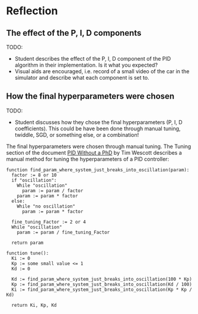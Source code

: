 # Reflection

## The effect of the P, I, D components

TODO:
- Student describes the effect of the P, I, D component of the PID algorithm in their implementation. Is it what you expected?
- Visual aids are encouraged, i.e. record of a small video of the car in the simulator and describe what each component is set to.

## How the final hyperparameters were chosen

TODO:
- Student discusses how they chose the final hyperparameters (P, I, D coefficients). This could be have been done through manual tuning, twiddle, SGD, or something else, or a combination!

The final hyperparameters were chosen through manual tuning.
The Tuning section of the document [PID Without a PhD](https://www.wescottdesign.com/articles/pid/pidWithoutAPhd.pdf) by Tim Wescott describes a manual method for tuning the hyperparameters of a PID controller:

```
function find_param_where_system_just_breaks_into_oscillation(param):
  factor := 8 or 10
  if "oscillation":
    While "oscillation"
      param := param / factor
    param := param * factor
  else:
    While "no oscillation"
      param := param * factor

  fine_tuning_Factor := 2 or 4
  While "oscillation"
    param := param / fine_tuning_Factor

  return param

function tune():
  Ki := 0
  Kp := some small value <= 1
  Kd := 0

  Kd := find_param_where_system_just_breaks_into_oscillation(100 * Kp)
  Kp := find_param_where_system_just_breaks_into_oscillation(Kd / 100)
  Ki := find_param_where_system_just_breaks_into_oscillation(Kp * Kp / Kd)

  return Ki, Kp, Kd
```
